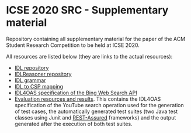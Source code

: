 # ICSE 2020 SRC - Supplementary material
Repository containing all supplementary material for the paper of the ACM Student Research Competition to be held at ICSE 2020.

All resources are listed below (they are links to the actual resources):
- [IDL repository](https://github.com/isa-group/IDL4OAI)
- [IDLReasoner repository](https://github.com/isa-group/IDL-Analyzer)
- [IDL grammar](https://github.com/isa-group/ICSE-2020-SRC---Supplementary-material/blob/master/doc/idl-grammar.xtext)
- [IDL to CSP mapping](https://github.com/isa-group/ICSE-2020-SRC---Supplementary-material/blob/master/doc/idl2csp.PNG)
- [IDL4OAS specification of the Bing Web Search API](https://github.com/isa-group/ICSE-2020-SRC---Supplementary-material/blob/master/doc/idl4oas-bing-web-search.yaml)
- [Evaluation resources and results](https://github.com/isa-group/ICSE-2020-SRC---Supplementary-material/tree/master/evaluation). This contains the IDL4OAS specification of the YouTube search operation used for the generation of test cases, the automatically generated test suites (two Java test classes using Junit and [REST-Assured](http://rest-assured.io/) frameworks) and the output generated after the execution of both test suites.

